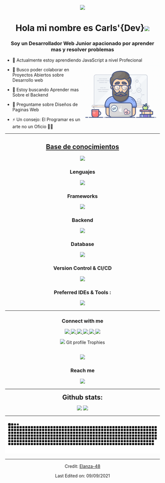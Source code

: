 <p align="center">
  <img style="width:8rem; height:auto" src="https://cdn.dribbble.com/users/1787323/screenshots/10091971/media/d43c019bfeff34be8816481e843ea8c1.png"/>
</p>

<h1 align="center">Hola mi nombre es Carls'{Dev}<img width="30px" src="https://raw.githubusercontent.com/iampavangandhi/iampavangandhi/master/gifs/Hi.gif"></h1>
<h3 font-size="20" align="center">Soy un Desarrollador Web Junior apacionado por aprender mas y resolver problemas</h3>


- 🌱 Actualmente estoy aprendiendo JavaScript a nivel Profecional <img align="right" style="width:16rem; height:auto" src="https://raw.githubusercontent.com/Elanza-48/Elanza-48/41a4790484e268102dfdab2b7c59d440d3ffafab/resources/img/geek.gif"/>

- 👯 Busco poder colaborar en Proyectos Abiertos sobre Desarrollo web

- 🤝 Estoy buscando Aprender mas Sobre el Backend

- 💬 Preguntame sobre Diseños de Paginas Web 

- ⚡ Un consejo: El Programar es un arte no un Oficio 👨‍💻


---


<h2 align="center"><u><b>Base de conocimientos</b></u></h2>



<p align="center">
  <img style="width:26rem; height:auto" src="https://media1.giphy.com/media/v1.Y2lkPTc5MGI3NjExOWN3MnUxaWp4cGN5eGNlazdiaXhoOTh4MTZqMXdpYnY4cXhoY2hmbyZlcD12MV9pbnRlcm5hbF9naWZfYnlfaWQmY3Q9Zw/qgQUggAC3Pfv687qPC/giphy.gif"/>
</p>


<h3 align="center">Lenguajes</h3>
<p align="center">
  <p align="center">
  <a href="https://skillicons.dev">
    <img src="https://skillicons.dev/icons?i=css,html,javascript,java,typescript,py" />
  </a>
</p>
  
</p>

<h3 align="center">Frameworks</h3>
<p align="center">
    <p align="center">
  <a href="https://skillicons.dev">
    <img src="https://skillicons.dev/icons?i=react,ruby,tailwind" />
  </a>
</p>
</p>

<h3 align="center">Backend</h3>
<p align="center">
   <a href="https://skillicons.dev">
    <img src="https://skillicons.dev/icons?i=nodejs,py,js" />
  </a>
</p>


<h3 align="center">Database</h3>
<p align="center">
  <a href="https://skillicons.dev">
    <img src="https://skillicons.dev/icons?i=mongodb,postgresql,sqlite" />
  </a>
</p>

<h3 align="center">Version Control & CI/CD</h3>
<p align="center">
  <a href="https://skillicons.dev">
    <img src="https://skillicons.dev/icons?i=git,github,docker" />
  </a>
</p>

<h3 align="center">Preferred IDEs  & Tools :</h3>
<p align="center"> 
  <a href="https://skillicons.dev">
    <img src="https://skillicons.dev/icons?i=vscode,windows,pycharm,visualstudio" />
  </a>
</p>

----

<h3 align="center">Connect with me</h3>

<div style="margin-top:10px" align="center">
  <div>
    <a href="https://x.com/CarlosSc002?t=FlUtxnWk2HAdAC119GRizA&s=09">
    <img src="https://skillicons.dev/icons?i=twitter" />
  </a>
    <a href="https://skillicons.dev">
    <img src="https://skillicons.dev/icons?i=instagram" />
  </a>
    <a href="https://skillicons.dev">
    <img src="https://skillicons.dev/icons?i=github" />
  </a>
    <a href="https://skillicons.dev">
    <img src="https://skillicons.dev/icons?i=stackoverflow" />
  </a>
    <a href="https://skillicons.dev">
    <img src="https://skillicons.dev/icons?i=discord" />
  </a>
    <a href="https://skillicons.dev">
    <img src="https://skillicons.dev/icons?i=linkedin" />
  </a>
  </div>
<p align="center"><img src="https://media.giphy.com/media/QaMcXSekUWx7aogAUr/giphy.gif" width="30" />&nbsp;Git profile Trophies</p><br>
<img src="https://github-profile-trophy.vercel.app/?username=XarlosZakk&theme=juicyfresh&no-bg=true" />



<h3 align="center">Reach me</h3>

<p align="center">
  <a href="https://skillicons.dev">
    <img src="https://skillicons.dev/icons?i=gmail" />
  </a>
</p>

----

<div align="center">
<h2 align="center" style="margin: 5px 10px;">Github stats:</h2> 

[![](https://github-readme-stats.vercel.app/api?username=XarlosZakk&show_icons=true&theme=tokyonight&hide_border=true&locale=en)](https://github.com/XarlosZakk)
[![](https://github-readme-streak-stats.herokuapp.com/?user=XarlosZakk&theme=material-palenight)](https://github.com/XarlosZakk)
</div>

----

<p align="center">
  <img  src="https://raw.githubusercontent.com/Elanza-48/Elanza-48/main/resources/img/github-contribution-grid-snake.svg"
    alt="example" />
</p>

------
Credit: [Elanza-48](https://github.com/Elanza-48)

Last Edited on: 09/09/2021
